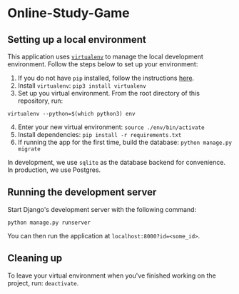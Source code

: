 # Online-Study-Game

## Setting up a local environment

This application uses [`virtualenv`](https://virtualenv.pypa.io/en/latest/) to manage the local development environment. Follow the steps below to set up your environment:

1. If you do not have `pip` installed, follow the instructions [here](https://pip.pypa.io/en/stable/installing/).
2. Install `virtualenv`: `pip3 install virtualenv`
3. Set up you virtual environment. From the root directory of this repository, run: 
```
virtualenv --python=$(which python3) env
```
4. Enter your new virtual environment: `source ./env/bin/activate` 
5. Install dependencies: `pip install -r requirements.txt` 
6. If running the app for the first time, build the database: `python manage.py migrate`

In development, we use `sqlite` as the database backend for convenience. In production, we use Postgres.

## Running the development server

Start Django's development server with the following command:

```
python manage.py runserver
```

You can then run the application at `localhost:8000?id=<some_id>`.

## Cleaning up

To leave your virtual environment when you've finished working on the project, run: `deactivate`.
